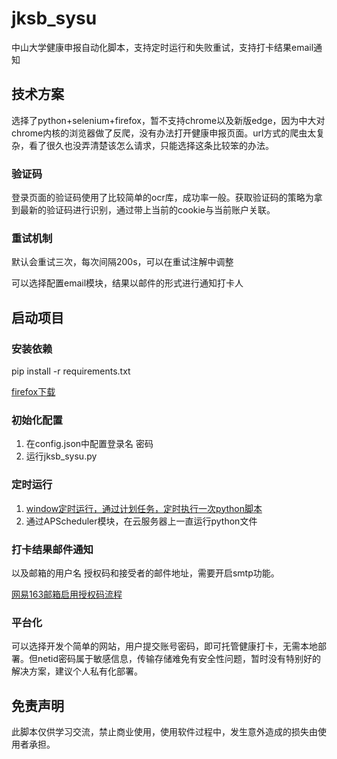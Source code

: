 # jksb_sysu

中山大学健康申报自动化脚本，支持定时运行和失败重试，支持打卡结果email通知

## 技术方案

选择了python+selenium+firefox，暂不支持chrome以及新版edge，因为中大对chrome内核的浏览器做了反爬，没有办法打开健康申报页面。url方式的爬虫太复杂，看了很久也没弄清楚该怎么请求，只能选择这条比较笨的办法。

### 验证码

登录页面的验证码使用了比较简单的ocr库，成功率一般。获取验证码的策略为拿到最新的验证码进行识别，通过带上当前的cookie与当前账户关联。

### 重试机制

默认会重试三次，每次间隔200s，可以在重试注解中调整

可以选择配置email模块，结果以邮件的形式进行通知打卡人

## 启动项目

### 安装依赖

pip install -r requirements.txt

[firefox下载](https://www.mozilla.org/en-US/firefox/new/)

### 初始化配置

1. 在config.json中配置登录名 密码
2. 运行jksb_sysu.py

### 定时运行

1. [window定时运行，通过计划任务，定时执行一次python脚本](https://blog.csdn.net/David_jiahuan/article/details/99960427)
2. 通过APScheduler模块，在云服务器上一直运行python文件

### 打卡结果邮件通知

以及邮箱的用户名 授权码和接受者的邮件地址，需要开启smtp功能。

[网易163邮箱启用授权码流程](https://note.youdao.com/ynoteshare/index.html?id=f9fef46114fb922b45460f4f55d96853&type=note&_time=1632103586112)



### 平台化

可以选择开发个简单的网站，用户提交账号密码，即可托管健康打卡，无需本地部署。但netid密码属于敏感信息，传输存储难免有安全性问题，暂时没有特别好的解决方案，建议个人私有化部署。


## 免责声明

此脚本仅供学习交流，禁止商业使用，使用软件过程中，发生意外造成的损失由使用者承担。
